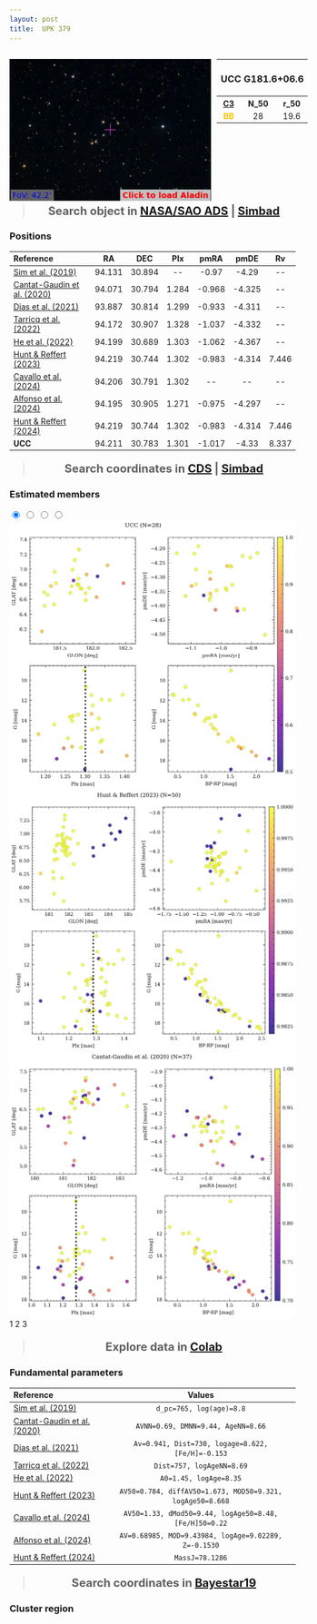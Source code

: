 ```yaml
---
layout: post
title:  UPK 379
---
```

<div style="display: flex; justify-content: space-between; width:720px;height:250px">
<div style="text-align: center;">

<!-- Static image + data attributes for FOV and target -->
<img id="aladin_img"
     data-umami-event="aladin_load"
     src="https://raw.githubusercontent.com/ucc23/Q3P/main/plots/upk379_aladin.webp"
     alt="Click to load Aladin Lite" 
     style="width:355px;height:250px; cursor: pointer;"
     data-fov="0.653" 
     data-target="94.211 30.783"/>
<!-- Div to contain Aladin Lite viewer -->
<div id="aladin-lite-div" style="width:355px;height:250px;display:none;"></div>
<!-- Aladin Lite script (will be loaded after the image is clicked) -->
<script src="{{ site.baseurl }}/scripts/aladin_load.js"></script>

</div>
<!-- Left block -->

<table style="width:355px;height:250px;">
  <!-- Row 1 (title) -->
  <tr>
    <td colspan="5"><h3>UCC G181.6+06.6</h3></td>
  </tr>
  <!-- Row 2 -->
  <tr>
    <th style="text-align: center;"><a href="https://ucc.ar/faq#what-is-the-c3-parameter" title="Combined class">C3</a></th>
    <th style="text-align: center;"><div title="Stars with membership probability >50%">N_50</div></th>
    <th style="text-align: center;"><div title="Radius that contains half the members [arcmin]">r_50</div></th>
  </tr>
  <!-- Row 3 -->
  <tr>
    <td style="text-align: center;"><span style="color: #FFC300; font-weight: bold;">B</span><span style="color: #FFC300; font-weight: bold;">B</span></td>
    <td style="text-align: center;">28</td>
    <td style="text-align: center;">19.6</td>
  </tr>
</table>
</div>

> <p style="text-align:center; font-weight: bold; font-size:20px">Search object in <a data-umami-event="nasa_search" href="https://ui.adsabs.harvard.edu/search/q=%20collection%3Aastronomy%20body%3A%22UPK%20379%22&sort=date%20desc%2C%20bibcode%20desc&p_=0" target="_blank">NASA/SAO ADS</a> | <a data-umami-event="simbad_search" href="https://simbad.cds.unistra.fr/simbad/sim-id-refs?Ident=upk379" target="_blank">Simbad</a></p>


### Positions

| Reference    | RA    | DEC   | Plx  | pmRA  | pmDE   |  Rv  |
| :---         | :---: | :---: | :---: | :---: | :---: | :---: |
|[Sim et al. (2019)](https://ui.adsabs.harvard.edu/abs/2019JKAS...52..145S) | 94.131 | 30.894 | -- | -0.97 | -4.29 | -- |
|[Cantat-Gaudin et al. (2020)](https://ui.adsabs.harvard.edu/abs/2020A%26A...640A...1C) | 94.071 | 30.794 | 1.284 | -0.968 | -4.325 | -- |
|[Dias et al. (2021)](https://ui.adsabs.harvard.edu/abs/2021MNRAS.504..356D) | 93.887 | 30.814 | 1.299 | -0.933 | -4.311 | -- |
|[Tarricq et al. (2022)](https://ui.adsabs.harvard.edu/abs/2022A%26A...659A..59T) | 94.172 | 30.907 | 1.328 | -1.037 | -4.332 | -- |
|[He et al. (2022)](https://ui.adsabs.harvard.edu/abs/2022ApJS..262....7H) | 94.199 | 30.689 | 1.303 | -1.062 | -4.367 | -- |
|[Hunt & Reffert (2023)](https://ui.adsabs.harvard.edu/abs/2023A%26A...673A.114H) | 94.219 | 30.744 | 1.302 | -0.983 | -4.314 | 7.446 |
|[Cavallo et al. (2024)](https://ui.adsabs.harvard.edu/abs/2024AJ....167...12C) | 94.206 | 30.791 | 1.302 | -- | -- | -- |
|[Alfonso et al. (2024)](https://ui.adsabs.harvard.edu/abs/2024A%26A...689A..18A) | 94.195 | 30.905 | 1.271 | -0.975 | -4.297 | -- |
|[Hunt & Reffert (2024)](https://ui.adsabs.harvard.edu/abs/2024A%26A...686A..42H) | 94.219 | 30.744 | 1.302 | -0.983 | -4.314 | 7.446 |
| **UCC** |94.211 | 30.783 | 1.301 | -1.017 | -4.33 | 8.337 |

> <p style="text-align:center; font-weight: bold; font-size:20px">Search coordinates in <a data-umami-event="cds_coord_search" href="https://cdsportal.u-strasbg.fr/?target=94.211,+30.783" target="_blank">CDS</a> | <a data-umami-event="simbad_coord_search" href="https://simbad.cds.unistra.fr/mobile/object_list.html?coord=94.211%2030.783&output=json&radius=5&userEntry=upk379" target="_blank">Simbad</a></p>

### Estimated members

<div class="carousel">
<input type="radio" name="radio-btn" id="slide1" checked>
<input type="radio" name="radio-btn" id="slide1">
<input type="radio" name="radio-btn" id="slide2">
<input type="radio" name="radio-btn" id="slide3">
<div class="slides">
<div class="slide">
<a href="https://raw.githubusercontent.com/ucc23/Q3P/main/plots/UCC/upk379.webp" target="_blank">
<img src="https://raw.githubusercontent.com/ucc23/Q3P/main/plots/UCC/upk379.webp" alt="UPK 379 UCC">
</a>
</div>
<div class="slide">
<a href="https://raw.githubusercontent.com/ucc23/Q3P/main/plots/HUNT23/upk379.webp" target="_blank">
<img src="https://raw.githubusercontent.com/ucc23/Q3P/main/plots/HUNT23/upk379.webp" alt="UPK 379 HUNT23">
</a>
</div>
<div class="slide">
<a href="https://raw.githubusercontent.com/ucc23/Q3P/main/plots/CANTAT20/upk379.webp" target="_blank">
<img src="https://raw.githubusercontent.com/ucc23/Q3P/main/plots/CANTAT20/upk379.webp" alt="UPK 379 CANTAT20">
</a>
</div>
</div>
<div class="indicators">
<label for="slide1">1</label>
<label for="slide2">2</label>
<label for="slide3">3</label>
</div>
</div>


> <p style="text-align:center; font-weight: bold; font-size:20px">Explore data in <a data-umami-event="colab" href="https://colab.research.google.com/github/ucc23/ucc/blob/main/assets/notebook.ipynb" target="_blank">Colab</a></p>


### Fundamental parameters

| Reference |  Values |
| :---      |  :---:  |
| [Sim et al. (2019)](https://ui.adsabs.harvard.edu/abs/2019JKAS...52..145S) | `d_pc=765, log(age)=8.8` |
| [Cantat-Gaudin et al. (2020)](https://ui.adsabs.harvard.edu/abs/2020A%26A...640A...1C) | `AVNN=0.69, DMNN=9.44, AgeNN=8.66` |
| [Dias et al. (2021)](https://ui.adsabs.harvard.edu/abs/2021MNRAS.504..356D) | `Av=0.941, Dist=730, logage=8.622, [Fe/H]=-0.153` |
| [Tarricq et al. (2022)](https://ui.adsabs.harvard.edu/abs/2022A%26A...659A..59T) | `Dist=757, logAgeNN=8.69` |
| [He et al. (2022)](https://ui.adsabs.harvard.edu/abs/2022ApJS..262....7H) | `A0=1.45, logAge=8.35` |
| [Hunt & Reffert (2023)](https://ui.adsabs.harvard.edu/abs/2023A%26A...673A.114H) | `AV50=0.784, diffAV50=1.673, MOD50=9.321, logAge50=8.668` |
| [Cavallo et al. (2024)](https://ui.adsabs.harvard.edu/abs/2024AJ....167...12C) | `AV50=1.33, dMod50=9.44, logAge50=8.48, [Fe/H]50=0.22` |
| [Alfonso et al. (2024)](https://ui.adsabs.harvard.edu/abs/2024A%26A...689A..18A) | `AV=0.68985, MOD=9.43984, logAge=9.02289, Z=-0.1530` |
| [Hunt & Reffert (2024)](https://ui.adsabs.harvard.edu/abs/2024A%26A...686A..42H) | `MassJ=78.1286` |

> <p style="text-align:center; font-weight: bold; font-size:20px">Search coordinates in <a data-umami-event="bayestar" href="http://argonaut.skymaps.info/query?lon=181.771%20&lat=6.783&coordsys=gal&mapname=bayestar2019" target="_blank">Bayestar19</a></p>


### Cluster region

<html lang="en">
  <body>
    <center>
    <div id="plot-params"
         data-oc-name="upk379"
         data-ra-center="94.07"
         data-dec-center="30.79"
         data-rad-deg="19.6"
         data-plx="1.301">
    </div>
    <div id="plot-container">
        <div id="plot"></div>
    </div>
    <script defer type="module" src="{{ site.baseurl }}/scripts/radec_scatter.js"></script>
    </center>
  </body>
</html>
<br>
